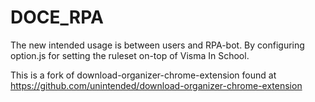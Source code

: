DOCE_RPA
===================================

The new intended usage is between users and RPA-bot.
By configuring option.js for setting the ruleset on-top of Visma In School.

This is a fork of download-organizer-chrome-extension found at https://github.com/unintended/download-organizer-chrome-extension
